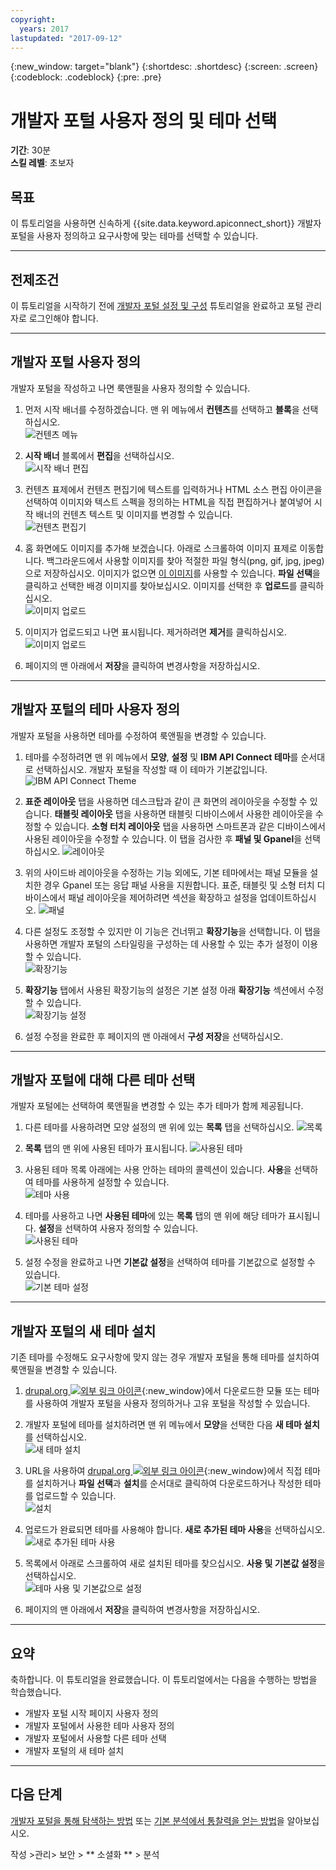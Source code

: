 ```yaml
---
copyright:
  years: 2017
lastupdated: "2017-09-12"
---
```


{:new_window: target="blank"}
{:shortdesc: .shortdesc}
{:screen: .screen}
{:codeblock: .codeblock}
{:pre: .pre}

# 개발자 포털 사용자 정의 및 테마 선택
**기간**: 30분  
**스킬 레벨**: 초보자  


## 목표
이 튜토리얼을 사용하면 신속하게 {{site.data.keyword.apiconnect_short}} 개발자 포털을 사용자 정의하고 요구사항에 맞는 테마를 선택할 수 있습니다.

---

## 전제조건

이 튜토리얼을 시작하기 전에 [개발자 포털 설정 및 구성](tut_config_dev_portal.html) 튜토리얼을 완료하고 포털 관리자로 로그인해야 합니다.

---

## 개발자 포털 사용자 정의
개발자 포털을 작성하고 나면 룩앤필을 사용자 정의할 수 있습니다.

1. 먼저 시작 배너를 수정하겠습니다. 맨 위 메뉴에서 **컨텐츠**를 선택하고 **블록**을 선택하십시오.  
  ![컨텐츠 메뉴](images/31-content.png)

2. **시작 배너** 블록에서 **편집**을 선택하십시오.  
  ![시작 배너 편집](images/32-edit.png)

3. 컨텐츠 표제에서 컨텐츠 편집기에 텍스트를 입력하거나 HTML 소스 편집 아이콘을 선택하여 이미지와 텍스트 스펙을 정의하는 HTML을 직접 편집하거나 붙여넣어 시작 배너의 컨텐츠 텍스트 및 이미지를 변경할 수 있습니다.  
  ![컨텐츠 편집기](images/33-content.png) 

4. 홈 화면에도 이미지를 추가해 보겠습니다. 아래로 스크롤하여 이미지 표제로 이동합니다. 백그라운드에서 사용할 이미지를 찾아 적절한 파일 형식(png, gif, jpg, jpeg)으로 저장하십시오. 이미지가 없으면 [이 이미지](images/Cloudy_Day.png)를 사용할 수 있습니다. **파일 선택**을 클릭하고 선택한 배경 이미지를 찾아보십시오. 이미지를 선택한 후 **업로드**를 클릭하십시오.  
  ![이미지 업로드](images/34-image.png)

5. 이미지가 업로드되고 나면 표시됩니다. 제거하려면 **제거**를 클릭하십시오.  
  ![이미지 업로드](images/35-uploaded-image.png)
 
6. 페이지의 맨 아래에서 **저장**을 클릭하여 변경사항을 저장하십시오.  
  
---

## 개발자 포털의 테마 사용자 정의
개발자 포털을 사용하면 테마를 수정하여 룩앤필을 변경할 수 있습니다.

1. 테마를 수정하려면 맨 위 메뉴에서 **모양**, **설정** 및 **IBM API Connect 테마**를 순서대로 선택하십시오. 개발자 포털을 작성할 때 이 테마가 기본값입니다.
  ![IBM API Connect Theme](images/41-APIC-theme.png) 


2. **표준 레이아웃** 탭을 사용하면 데스크탑과 같이 큰 화면의 레이아웃을 수정할 수 있습니다. **태블릿 레이아웃** 탭을 사용하면 태블릿 디바이스에서 사용한 레이아웃을 수정할 수 있습니다. **소형 터치 레이아웃** 탭을 사용하면 스마트폰과 같은 디바이스에서 사용된 레이아웃을 수정할 수 있습니다. 이 탭을 검사한 후 **패널 및 Gpanel**을 선택하십시오.
  ![레이아웃](images/42-layout.png)

3. 위의 사이드바 레이아웃을 수정하는 기능 외에도, 기본 테마에서는 패널 모듈을 설치한 경우 Gpanel 또는 응답 패널 사용을 지원합니다. 표준, 태블릿 및 소형 터치 디바이스에서 패널 레이아웃을 제어하려면 섹션을 확장하고 설정을 업데이트하십시오.
  ![패널](images/43-panels.png) 

4. 다른 설정도 조정할 수 있지만 이 기능은 건너뛰고 **확장기능**을 선택합니다. 이 탭을 사용하면 개발자 포털의 스타일링을 구성하는 데 사용할 수 있는 추가 설정이 이용할 수 있습니다.  
  ![확장기능](images/44-extensions.png)

5. **확장기능** 탭에서 사용된 확장기능의 설정은 기본 설정 아래 **확장기능** 섹션에서 수정할 수 있습니다.     
  ![확장기능 설정](images/45-extension-settings.png)

6. 설정 수정을 완료한 후 페이지의 맨 아래에서 **구성 저장**을 선택하십시오.

---

## 개발자 포털에 대해 다른 테마 선택
개발자 포털에는 선택하여 룩앤필을 변경할 수 있는 추가 테마가 함께 제공됩니다.

1. 다른 테마를 사용하려면 모양 설정의 맨 위에 있는 **목록** 탭을 선택하십시오.
  ![목록](images/51-list.png) 

2. **목록** 탭의 맨 위에 사용된 테마가 표시됩니다.
  ![사용된 테마](images/52-enabled-themes.png)

3. 사용된 테마 목록 아래에는 사용 안하는 테마의 콜렉션이 있습니다. **사용**을 선택하여 테마를 사용하게 설정할 수 있습니다.   
  ![테마 사용](images/53-enable-theme.png) 

4. 테마를 사용하고 나면 **사용된 테마**에 있는 **목록** 탭의 맨 위에 해당 테마가 표시됩니다. **설정**을 선택하여 사용자 정의할 수 있습니다.  
  ![사용된 테마](images/54-theme-settings.png)

5. 설정 수정을 완료하고 나면 **기본값 설정**을 선택하여 테마를 기본값으로 설정할 수 있습니다.     
  ![기본 테마 설정](images/55-set-default.png)

---

## 개발자 포털의 새 테마 설치
기존 테마를 수정해도 요구사항에 맞지 않는 경우 개발자 포털을 통해 테마를 설치하여 룩앤필을 변경할 수 있습니다.

1. [drupal.org ![외부 링크 아이콘](../../../icons/launch-glyph.svg "외부 링크 아이콘")](http://drupal.org){:new_window}에서 다운로드한 모듈 또는 테마를 사용하여 개발자 포털을 사용자 정의하거나 고유 포털을 작성할 수 있습니다.

2. 개발자 포털에 테마를 설치하려면 맨 위 메뉴에서 **모양**을 선택한 다음 **새 테마 설치**를 선택하십시오.  
  ![새 테마 설치](images/62-install-new.png)

3. URL을 사용하여 [drupal.org ![외부 링크 아이콘](../../../icons/launch-glyph.svg "외부 링크 아이콘")](http://drupal.org){:new_window}에서 직접 테마를 설치하거나 **파일 선택**과 **설치**를 순서대로 클릭하여 다운로드하거나 작성한 테마를 업로드할 수 있습니다.  
  ![설치](images/63-install.png) 

4. 업로드가 완료되면 테마를 사용해야 합니다. **새로 추가된 테마 사용**을 선택하십시오.  
  ![새로 추가된 테마 사용](images/64-upload.png)

5. 목록에서 아래로 스크롤하여 새로 설치된 테마를 찾으십시오. **사용 및 기본값 설정**을 선택하십시오.  
  ![테마 사용 및 기본값으로 설정](images/65-enable.png)

6. 페이지의 맨 아래에서 **저장**을 클릭하여 변경사항을 저장하십시오.  

---

## 요약
축하합니다. 이 튜토리얼을 완료했습니다. 이 튜토리얼에서는 다음을 수행하는 방법을 학습했습니다.

* 개발자 포털 시작 페이지 사용자 정의
* 개발자 포털에서 사용한 테마 사용자 정의 
* 개발자 포털에서 사용할 다른 테마 선택
* 개발자 포털의 새 테마 설치

---

## 다음 단계

[개발자 포털을 통해 탐색하는 방법](tut_discover_apis.html) 또는 [기본 분석에서 통찰력을 얻는 방법](tut_insights_analytics.html)을 알아보십시오.

작성 >관리> 보안 > ** 소셜화 ** > 분석  

